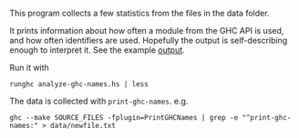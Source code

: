 This program collects a few statistics from the files in the data folder.

It prints information about how often a module from the GHC API is used, and
how often identifiers are used. Hopefully the output is self-describing enough
to interpret it. See the example [output](./output.txt).

Run it with

```
runghc analyze-ghc-names.hs | less
```

The data is collected with `print-ghc-names`. e.g.

```
ghc --make SOURCE_FILES -fplugin=PrintGHCNames | grep -e "^print-ghc-names:" > data/newfile.txt
```

